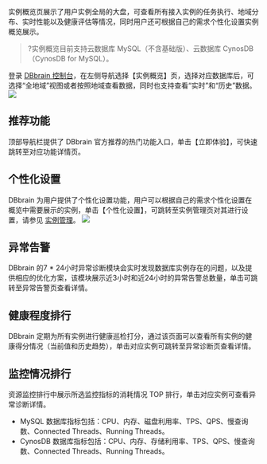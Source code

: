 实例概览页展示了用户实例全局的大盘，可查看所有接入实例的任务执行、地域分布、实时性能以及健康评估等情况，同时用户还可根据自己的需求个性化设置实例概览展示。

>?实例概览目前支持云数据库 MySQL（不含基础版）、云数据库 CynosDB（CynosDB for MySQL）。


登录 [DBbrain 控制台](https://console.cloud.tencent.com/dbbrain/board)，在左侧导航选择【实例概览】页，选择对应数据库后，可选择“全地域”视图或者按照地域查看数据，同时也支持查看“实时”和“历史”数据。
![](https://main.qcloudimg.com/raw/bdc48d6beafc1c61323a1db9001e10a0.png)

## 推荐功能
顶部导航栏提供了 DBbrain 官方推荐的热门功能入口，单击【立即体验】，可快速跳转至对应功能详情页。

## 个性化设置
DBbrain 为用户提供了个性化设置功能，用户可以根据自己的需求个性化设置在概览中需要展示的实例，单击【个性化设置】，可跳转至实例管理页对其进行设置，请参见 [实例管理](https://intl.cloud.tencent.com/document/product/1035/36033)。
![](https://main.qcloudimg.com/raw/5a863f31a370d7b11f76adffb5a0c2dc.png)

## 异常告警
DBbrain 的7 * 24小时异常诊断模块会实时发现数据库实例存在的问题，以及提供相应的优化方案，该模块展示近3小时和近24小时的异常告警总数量，单击可跳转至异常告警页查看详情。

## 健康程度排行
DBbrain 定期为所有实例进行健康巡检打分，通过该页面可以查看所有实例的健康得分情况（当前值和历史趋势），单击对应实例可跳转至异常诊断页查看详情。

## 监控情况排行
资源监控排行中展示所选监控指标的消耗情况 TOP 排行，单击对应实例可查看异常诊断详情。
- MySQL 数据库指标包括：CPU、内存、磁盘利用率、TPS、QPS、慢查询数、Connected Threads、Running Threads。
- CynosDB 数据库指标包括：CPU、内存、存储利用率、TPS、QPS、慢查询数、Connected Threads、Running Threads。
